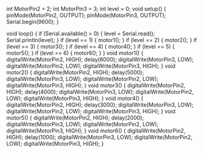 int MotorPin2 = 2;
int MotorPin3 = 3;
int level = 0;
void setup() {
  pinMode(MotorPin2, OUTPUT);
  pinMode(MotorPin3, OUTPUT);
  Serial.begin(9600);
}

void loop() {
  if (Serial.available() > 0) {
    level = Serial.read();
    Serial.println(level);
  }
  if (level == 1) {
    motor1();
  }
  if (level == 2) {
    motor2();
  }
  if (level == 3) {
    motor3();
  }
  if (level == 4) {
    motor4();
  }
  if (level == 5) {
    motor5();
  }
  if (level == 6) {
    motor6();
  }
}
void motor1() {
  digitalWrite(MotorPin2, HIGH);
  delay(6000);
  digitalWrite(MotorPin3, LOW);
  digitalWrite(MotorPin2, LOW);
  digitalWrite(MotorPin3, HIGH);
}
void motor2() {
  digitalWrite(MotorPin2, HIGH);
  delay(5000);
  digitalWrite(MotorPin3, LOW);
  digitalWrite(MotorPin2, LOW);
  digitalWrite(MotorPin3, HIGH);
}
void motor3() {
  digitalWrite(MotorPin2, HIGH);
  delay(4000);
  digitalWrite(MotorPin3, LOW);
  digitalWrite(MotorPin2, LOW);
  digitalWrite(MotorPin3, HIGH);
}
void motor4() {
  digitalWrite(MotorPin2, HIGH);
  delay(3000);
  digitalWrite(MotorPin3, LOW);
  digitalWrite(MotorPin2, LOW);
  digitalWrite(MotorPin3, HIGH);
}
void motor5() {
  digitalWrite(MotorPin2, HIGH);
  delay(2000);
  digitalWrite(MotorPin3, LOW);
  digitalWrite(MotorPin2, LOW);
  digitalWrite(MotorPin3, HIGH);
}
void motor6() {
  digitalWrite(MotorPin2, HIGH);
  delay(1000);
  digitalWrite(MotorPin3, LOW);
  digitalWrite(MotorPin2, LOW);
  digitalWrite(MotorPin3, HIGH);
}
